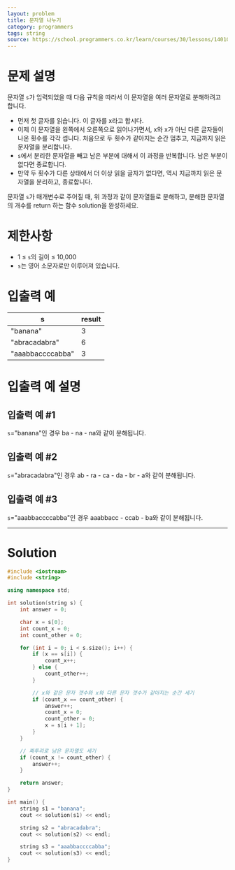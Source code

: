 ```yaml
---
layout: problem
title: 문자열 나누기
category: programmers
tags: string
source: https://school.programmers.co.kr/learn/courses/30/lessons/140108
---
```


# 문제 설명

문자열 `s`가 입력되었을 때 다음 규칙을 따라서 이 문자열을 여러 문자열로 분해하려고 합니다.

- 먼저 첫 글자를 읽습니다. 이 글자를 x라고 합시다.
- 이제 이 문자열을 왼쪽에서 오른쪽으로 읽어나가면서, x와 x가 아닌 다른 글자들이 나온 횟수를 각각 셉니다. 처음으로 두 횟수가 같아지는 순간 멈추고, 지금까지 읽은 문자열을 분리합니다.
- `s`에서 분리한 문자열을 빼고 남은 부분에 대해서 이 과정을 반복합니다. 남은 부분이 없다면 종료합니다.
- 만약 두 횟수가 다른 상태에서 더 이상 읽을 글자가 없다면, 역시 지금까지 읽은 문자열을 분리하고, 종료합니다.

문자열 `s`가 매개변수로 주어질 때, 위 과정과 같이 문자열들로 분해하고, 분해한 문자열의 개수를 return 하는 함수 solution을 완성하세요.

# 제한사항

- 1 ≤ `s`의 길이 ≤ 10,000
- `s`는 영어 소문자로만 이루어져 있습니다.

# 입출력 예

| s | result |
| --- | --- |
| "banana" | 3 |
| "abracadabra" | 6 |
| "aaabbaccccabba" | 3 |

# 입출력 예 설명

## 입출력 예 #1

`s`="banana"인 경우 ba - na - na와 같이 분해됩니다.

## 입출력 예 #2

`s`="abracadabra"인 경우 ab - ra - ca - da - br - a와 같이 분해됩니다.

## 입출력 예 #3

`s`="aaabbaccccabba"인 경우 aaabbacc - ccab - ba와 같이 분해됩니다.

---

# Solution

```cpp
#include <iostream>
#include <string>

using namespace std;

int solution(string s) {
    int answer = 0;

    char x = s[0];
    int count_x = 0;
    int count_other = 0;

    for (int i = 0; i < s.size(); i++) {
        if (x == s[i]) {
            count_x++;
        } else {
            count_other++;
        }

        // x와 같은 문자 갯수와 x와 다른 문자 갯수가 같아지는 순간 세기
        if (count_x == count_other) {
            answer++;
            count_x = 0;
            count_other = 0;
            x = s[i + 1];
        }
    }

    // 짜투리로 남은 문자열도 세기
    if (count_x != count_other) {
        answer++;
    }

    return answer;
}

int main() {
    string s1 = "banana";
    cout << solution(s1) << endl;

    string s2 = "abracadabra";
    cout << solution(s2) << endl;

    string s3 = "aaabbaccccabba";
    cout << solution(s3) << endl;
}
```
